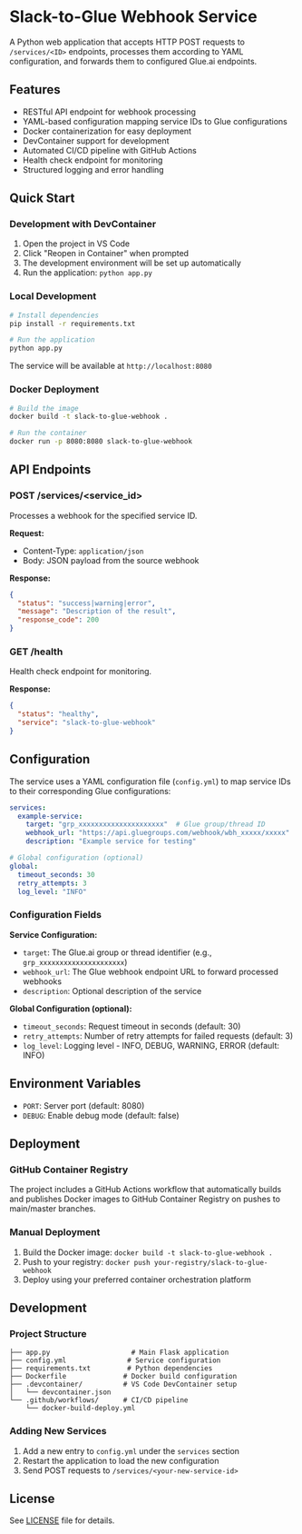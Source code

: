 # Slack-to-Glue Webhook Service

A Python web application that accepts HTTP POST requests to `/services/<ID>` endpoints, processes them according to YAML configuration, and forwards them to configured Glue.ai endpoints.

## Features

- RESTful API endpoint for webhook processing
- YAML-based configuration mapping service IDs to Glue configurations
- Docker containerization for easy deployment
- DevContainer support for development
- Automated CI/CD pipeline with GitHub Actions
- Health check endpoint for monitoring
- Structured logging and error handling

## Quick Start

### Development with DevContainer

1. Open the project in VS Code
2. Click "Reopen in Container" when prompted
3. The development environment will be set up automatically
4. Run the application: `python app.py`

### Local Development

```bash
# Install dependencies
pip install -r requirements.txt

# Run the application
python app.py
```

The service will be available at `http://localhost:8080`

### Docker Deployment

```bash
# Build the image
docker build -t slack-to-glue-webhook .

# Run the container
docker run -p 8080:8080 slack-to-glue-webhook
```

## API Endpoints

### POST /services/<service_id>

Processes a webhook for the specified service ID.

**Request:**
- Content-Type: `application/json`
- Body: JSON payload from the source webhook

**Response:**
```json
{
  "status": "success|warning|error",
  "message": "Description of the result",
  "response_code": 200
}
```

### GET /health

Health check endpoint for monitoring.

**Response:**
```json
{
  "status": "healthy",
  "service": "slack-to-glue-webhook"
}
```

## Configuration

The service uses a YAML configuration file (`config.yml`) to map service IDs to their corresponding Glue configurations:

```yaml
services:
  example-service:
    target: "grp_xxxxxxxxxxxxxxxxxxxxx"  # Glue group/thread ID
    webhook_url: "https://api.gluegroups.com/webhook/wbh_xxxxx/xxxxx"
    description: "Example service for testing"

# Global configuration (optional)
global:
  timeout_seconds: 30
  retry_attempts: 3
  log_level: "INFO"
```

### Configuration Fields

**Service Configuration:**
- `target`: The Glue.ai group or thread identifier (e.g., `grp_xxxxxxxxxxxxxxxxxxxxx`)
- `webhook_url`: The Glue webhook endpoint URL to forward processed webhooks
- `description`: Optional description of the service

**Global Configuration (optional):**
- `timeout_seconds`: Request timeout in seconds (default: 30)
- `retry_attempts`: Number of retry attempts for failed requests (default: 3)
- `log_level`: Logging level - INFO, DEBUG, WARNING, ERROR (default: INFO)

## Environment Variables

- `PORT`: Server port (default: 8080)
- `DEBUG`: Enable debug mode (default: false)

## Deployment

### GitHub Container Registry

The project includes a GitHub Actions workflow that automatically builds and publishes Docker images to GitHub Container Registry on pushes to main/master branches.

### Manual Deployment

1. Build the Docker image: `docker build -t slack-to-glue-webhook .`
2. Push to your registry: `docker push your-registry/slack-to-glue-webhook`
3. Deploy using your preferred container orchestration platform

## Development

### Project Structure

```
├── app.py                    # Main Flask application
├── config.yml               # Service configuration
├── requirements.txt         # Python dependencies
├── Dockerfile              # Docker build configuration
├── .devcontainer/          # VS Code DevContainer setup
│   └── devcontainer.json
└── .github/workflows/      # CI/CD pipeline
    └── docker-build-deploy.yml
```

### Adding New Services

1. Add a new entry to `config.yml` under the `services` section
2. Restart the application to load the new configuration
3. Send POST requests to `/services/<your-new-service-id>`

## License

See [LICENSE](LICENSE) file for details.
